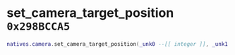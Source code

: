 # set_camera_target_position `0x298BCCA5`

```lua
natives.camera.set_camera_target_position(_unk0 --[[ integer ]], _unk1 --[[ integer ]], _unk2 --[[ integer ]], _unk3 --[[ integer ]], _unk4 --[[ integer ]])
```
